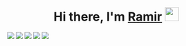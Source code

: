 <h1 align="center">Hi there, I'm <a href=" " target="_blank">Ramir</a> 
<img src="https://github.com/blackcater/blackcater/raw/main/images/Hi.gif" height="32"/></h1>


![](https://github-profile-summary-cards.vercel.app/api/cards/profile-details?username=Ramchiket&theme=solarized_dark)
![](https://github-profile-summary-cards.vercel.app/api/cards/most-commit-language?username=Ramchike&theme=solarized_dark)
![](https://github-profile-summary-cards.vercel.app/api/cards/repos-per-language?username=Ramchike&theme=solarized_dark)
![](https://github-profile-summary-cards.vercel.app/api/cards/stats?username=Ramchike&theme=solarized_dark)
![](https://github-profile-summary-cards.vercel.app/api/cards/productive-time?username=Ramchike&theme=solarized_dark)

<!--
**Ramchike/Ramchike** is a ✨ _special_ ✨ repository because its `README.md` (this file) appears on your GitHub profile.

Here are some ideas to get you started:

- 🔭 I’m currently working on ...
- 🌱 I’m currently learning ...
- 👯 I’m looking to collaborate on ...
- 🤔 I’m looking for help with ...
- 💬 Ask me about ...
- 📫 How to reach me: ...
- 😄 Pronouns: ...
- ⚡ Fun fact: ...
-->
